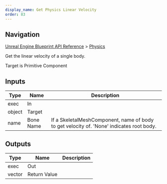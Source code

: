 ```yaml
---
display_name: Get Physics Linear Velocity
order: 83
---
```

## Navigation

[Unreal Engine Blueprint API Reference](https://dev.epicgames.com/documentation/en-us/unreal-engine/BlueprintAPI) > [Physics](https://dev.epicgames.com/documentation/en-us/unreal-engine/BlueprintAPI/Physics)

Get the linear velocity of a single body.

Target is Primitive Component

## Inputs

| Type | Name | Description |
| --- | --- | --- |
| exec | In |  |
| object | Target |  |
| name | Bone Name | If a SkeletalMeshComponent, name of body to get velocity of. 'None' indicates root body. |

## Outputs

| Type | Name | Description |
| --- | --- | --- |
| exec | Out |  |
| vector | Return Value |  |
